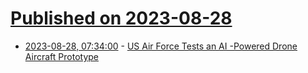 # [Published on 2023-08-28](index.md)

* [2023-08-28, 07:34:00](https://tech.slashdot.org/story/23/08/28/0458238/us-air-force-tests-an-ai--powered-drone-aircraft-prototype?utm_source=rss1.0mainlinkanon&utm_medium=feed) - [US Air Force Tests an AI -Powered Drone Aircraft Prototype](https://tech.slashdot.org/story/23/08/28/0458238/us-air-force-tests-an-ai--powered-drone-aircraft-prototype?utm_source=rss1.0mainlinkanon&utm_medium=feed)
